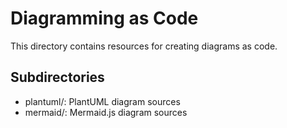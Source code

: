 # Diagramming as Code

This directory contains resources for creating diagrams as code.

## Subdirectories

- plantuml/: PlantUML diagram sources
- mermaid/: Mermaid.js diagram sources
